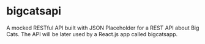 # bigcatsapi
A mocked RESTful API built with JSON Placeholder for a REST API about Big Cats.  The API will be later used by a React.js app called bigcatsapp. 
